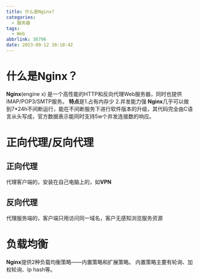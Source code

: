 ```yaml
---
title: 什么是Nginx?
categories:
  - 服务器
tags:
  - Web
abbrlink: 36796
date: 2023-09-12 10:10:42
---
```

# 什么是Nginx？

**Nginx**(engine x) 是一个高性能的HTTP和反向代理Web服务器，同时也提供IMAP/POP3/SMTP服务。
**特点**是1.占有内存少 2.并发能力强
**Nginx**几乎可以做到7*24h不间断运行，能在不间断服务下进行软件版本的升级，其代码完全由C语言从头写成，官方数据表示能同时支持5w个并发连接数的响应。

# 正向代理/反向代理

## 正向代理

代理客户端的，安装在自己电脑上的，如**VPN**

## 反向代理

代理服务端的，客户端只用访问同一域名，客户无感知浏览服务资源

# 负载均衡

**Nginx**提供2种负载均衡策略——内置策略和扩展策略。
内置策略主要有轮询、加权轮询、Ip hash等。
